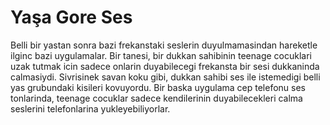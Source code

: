 # Yaşa Gore Ses

Belli bir yastan sonra bazi frekanstaki seslerin duyulmamasindan
hareketle ilginc bazi uygulamalar. Bir tanesi, bir dukkan sahibinin
teenage cocuklari uzak tutmak icin sadece onlarin duyabilecegi
frekansta bir sesi dukkaninda calmasiydi. Sivrisinek savan koku gibi,
dukkan sahibi ses ile istemedigi belli yas grubundaki kisileri
kovuyordu. Bir baska uygulama cep telefonu ses tonlarinda, teenage
cocuklar sadece kendilerinin duyabilecekleri calma seslerini
telefonlarina yukleyebiliyorlar.



